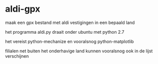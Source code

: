 # aldi-gpx
maak een gpx bestand met aldi vestigingen in een bepaald land

het programma aldi.py draait onder ubuntu met python 2.7

het vereist python-mechanize en vooralsnog python-matplotlib

filialen net buiten het onderhavige land kunnen vooralsnog ook in de lijst verschijnen
